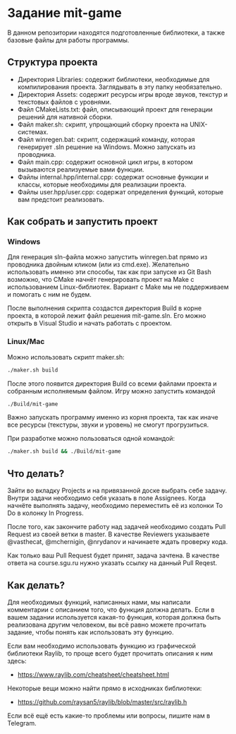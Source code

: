 # Задание mit-game

В данном репозитории находятся подготовленные библиотеки, а также базовые файлы
для работы программы.


## Структура проекта

- Директория Libraries: содержит библиотеки, необходимые для компилирования
  проекта. Заглядывать в эту папку необязательно.
- Директория Assets: содержит ресурсы игры вроде звуков, текстур и текстовых
  файлов с уровнями.
- Файл CMakeLists.txt: файл, описывающий проект для генерации решений для
  нативной сборки.
- Файл maker.sh: скрипт, упрощающий сборку проекта на UNIX-системах.
- Файл winregen.bat: скрипт, содержащий команду, которая генерирует .sln решение
  на Windows. Можно запускать из проводника.
- Файл main.срp: содержит основной цикл игры, в котором вызываются реализуемые
  вами функции.
- Файлы internal.hpp/internal.cpp: содержат основные функции и классы, которые
  необходимы для реализации проекта.
- Файлы user.hpp/user.cpp: содержат определения функций, которые вам предстоит
  реализовать.


## Как собрать и запустить проект

### Windows

Для генерация sln-файла можно запустить winregen.bat прямо из проводника двойным
кликом (или из cmd.exe). Желательно использовать именно эти способы, так как при
запуске из Git Bash возможно, что CMake начнёт генерировать проект на Make с
использованием Linux-библиотек. Вариант с Make мы не поддерживаем и помогать с
ним не будем.

После выполнения скрипта создастся директория Build в корне проекта, в которой
лежит файл решения mit-game.sln. Его можно открыть в Visual Studio и начать
работать с проектом.

### Linux/Mac

Можно использовать скрипт maker.sh:
```sh
./maker.sh build
```

После этого появится директория Build со всеми файлами проекта и собранным
исполняемым файлом. Игру можно запустить командой
```sh
./Build/mit-game
```

Важно запускать программу именно из корня проекта, так как иначе все ресурсы
(текстуры, звуки и уровень) не смогут прогрузиться.

При разработке можно пользоваться одной командой:
```sh
./maker.sh build && ./Build/mit-game
```


## Что делать?

Зайти во вкладку Projects и на привязанной доске выбрать себе задачу. Внутри
задачи необходимо себя указать в поле Assignees. Когда начнёте выполнять задачу,
необходимо переместить её из колонки To Do в колонку In Progress.

После того, как закончите работу над задачей необходимо создать Pull Request из
своей ветки в master. В качестве Reviewers указываете @vasthecat, @mchernigin,
@nrydanov и начинаете ждать проверку кода.

Как только ваш Pull Request будет принят, задача зачтена. В качестве ответа
на course.sgu.ru нужно указать ссылку на данный Pull Reqest.


## Как делать?

Для необходимых функций, написанных нами, мы написали комментарии с описанием
того, что функция должна делать. Если в вашем задании используется какая-то
функция, которая должна быть реализована другим человеком, вы всё равно можете
прочитать задание, чтобы понять как использовать эту функцию.

Если вам необходимо использовать функцию из графической библиотеки Raylib,
то проще всего будет прочитать описания к ним здесь:
- https://www.raylib.com/cheatsheet/cheatsheet.html

Некоторые вещи можно найти прямо в исходниках библиотеки:
- https://github.com/raysan5/raylib/blob/master/src/raylib.h

Если всё ещё есть какие-то проблемы или вопросы, пишите нам в Telegram.

